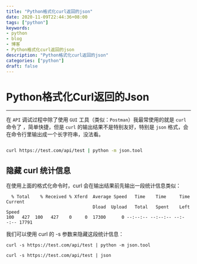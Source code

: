 ```yaml
---
title: "Python格式化curl返回的json"
date: 2020-11-09T22:44:36+08:00
tags: ["python"]
keywords: 
- python
- blog
- 博客
- Python格式化curl返回的json
description: "Python格式化curl返回的json"
categories: ["python"]
draft: false
---
```




# Python格式化Curl返回的Json

------



在 `API` 调试过程中除了使用 `GUI` 工具（类似：`Postman`）我最常使用的就是 `curl` 命令了 ，简单快捷，但是 `curl` 的输出结果不是特别友好，特别是 `json` 格式，会在命令行里输出成一个长字符串，没法看。

```bash

curl https://test.com/api/test | python -m json.tool

```



## 隐藏 curl 统计信息

在使用上面的格式化命令时，curl 会在输出结果前先输出一段统计信息类似：

```
  % Total    % Received % Xferd  Average Speed   Time    Time     Time  Current
                                 Dload  Upload   Total   Spent    Left  Speed
100   427  100   427    0     0  17300      0 --:--:-- --:--:-- --:--:-- 17791
```



我们可以使用 curl 的 -s 参数来隐藏这段统计信息：

```
curl -s https://test.com/api/test | python -m json.tool

curl -s https://test.com/api/test | json
```